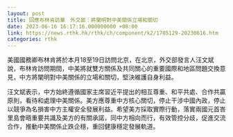 ```yaml
---
layout: post
title: 回應布林肯訪華　外交部：將闡明對中美關係立場和關切
date: 2023-06-16 16:17:16.000000000 +08:00
link: https://news.rthk.hk/rthk/ch/component/k2/1705129-20230616.htm
categories: rthk
---
```


美國國務卿布林肯將於本月18至19日訪問北京，在北京，外交部發言人汪文斌說，布林肯訪問期間，中美將就雙方關係及共同關心的重要國際和地區問題交換意見，中方將闡明對中美關係的立場和關切，堅決維護自身利益。

汪文斌表示，中方始終遵循國家主席習近平提出的相互尊重、和平共處、合作共贏原則，看待和處理中美關係。美方應尊重中方核心關切，停止干涉中國內政，停止以競爭為名損害中方主權安全發展利益。希望美方採取實際行動，落實兩國元首峇里島會晤重要共識及美方的有關承諾，同中方相向而行，有效管控分歧，促進交流合作，推動中美關係止跌企穩，重回健康穩定發展軌道。

